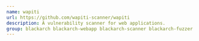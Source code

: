 ```yaml
---
name: wapiti
url: https://github.com/wapiti-scanner/wapiti
description: A vulnerability scanner for web applications.
group: blackarch blackarch-webapp blackarch-scanner blackarch-fuzzer
---
```

